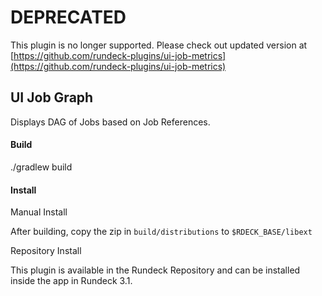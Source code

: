 # DEPRECATED

This plugin is no longer supported.  Please check out updated version at [https://github.com/rundeck-plugins/ui-job-metrics](https://github.com/rundeck-plugins/ui-job-metrics)

## UI Job Graph

Displays DAG of Jobs based on Job References.

#### Build

./gradlew build

#### Install

Manual Install

After building, copy the zip in `build/distributions` to `$RDECK_BASE/libext`

Repository Install

This plugin is available in the Rundeck Repository and can be installed
inside the app in Rundeck 3.1.
